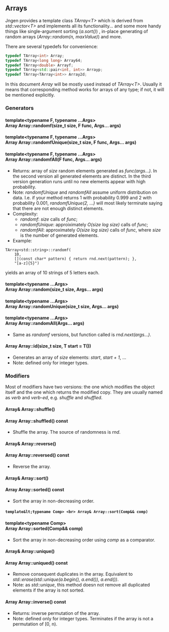 ## Arrays

Jngen provides a template class *TArray&lt;T>* which is derived from *std::vector&lt;T>* and implements all its functionality... and some more handy things like single-argument sorting (*a.sort()*) , in-place generating of random arrays (*Array::random(n, maxValue)*) and more.

There are several typedefs for convenience:
```cpp
typedef TArray<int> Array;
typedef TArray<long long> Array64;
typedef TArray<double> Arrayf;
typedef TArray<std::pair<int, int>> Arrayp;
typedef TArray<TArray<int>> Array2d;
```
In this document *Array* will be mostly used instead of *TArray&lt;T>*. Usually it means that corresponding method works for arrays of any type; if not, it will be mentioned explicitly.

### Generators
#### template&lt;typename F, typename ...Args> <br> Array Array::randomf(size_t size, F func, Args... args)
#### template&lt;typename F, typename ...Args> <br> Array Array::randomfUnique(size_t size, F func, Args... args)
#### template&lt;typename F, typename ...Args> <br> Array Array::randomfAll(F func, Args... args)
* Returns: array of *size* random elements generated as *func(args...)*. In the second version all generated elements are distinct. In the third version generation runs until no new elements appear with high probability.
* Note: *randomfUnique* and *randomfAll* assume uniform distribution on data. I.e. if your method returns 1 with probability 0.999 and 2 with probability 0.001, *randomfUnique(2, ...)* will most likely terminate saying that there are not enough distinct elements.
* Complexity:
    * *randomf*: *size* calls of *func*;
    * *randomfUnique*: approiximately *O(size log size)* calls of *func*;
    * *randomfAll*: approximately *O(size log size)* calls of *func*, where *size* is the number of generated elements.
* Example:
```
TArray<std::string>::randomf(
	10,
	[](const char* pattern) { return rnd.next(pattern); },
	"[a-z]{5}")
```
yields an array of 10 strings of 5 letters each.

#### template&lt;typename ...Args> <br> Array Array::random(size_t size, Args... args)
#### template&lt;typename ...Args> <br> Array Array::randomUnique(size_t size, Args... args)
#### template&lt;typename ...Args> <br> Array Array::randomAll(Args... args)
* Same as *randomf* versions, but function called is *rnd.next(args...)*.

#### Array Array::id(size_t size, T start = T())
* Generates an array of *size* elements: *start*, *start + 1*, ...
* Note: defined only for integer types.

### Modifiers
Most of modifiers have two versions: the one which modifies the object itself and the one which returns the modified copy. They are usually named as *verb* and *verb-ed*, e.g. *shuffle* and *shuffled*.

#### Array& Array::shuffle()
#### Array Array::shuffled() const
* Shuffle the array. The source of randomness is *rnd*.

#### Array& Array::reverse()
#### Array Array::reversed() const
* Reverse the array.

#### Array& Array::sort()
#### Array Array::sorted() const
* Sort the array in non-decreasing order.

####  `template&lt;typename Comp> <br> Array& Array::sort(Comp&& comp)`
#### template&lt;typename Comp> <br> Array Array::sorted(Comp&& comp)
* Sort the array in non-decreasing order using *comp* as a comparator.

#### Array& Array::unique()
#### Array Array::uniqued() const
* Remove consequent duplicates in the array. Equivalent to *std::erase(std::unique(a.begin(), a.end()), a.end())*.
* Note: as *std::unique*, this method doesn not remove all duplicated elements if the array is not sorted.

#### Array Array::inverse() const
* Returns: inverse permutation of the array.
* Note: defined only for integer types. Terminates if the array is not a permutation of \[0, n).
